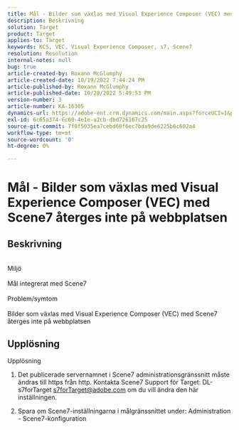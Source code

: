 ```yaml
---
title: Mål - Bilder som växlas med Visual Experience Composer (VEC) med Scene7 återges inte på webbplatsen
description: Beskrivning
solution: Target
product: Target
applies-to: Target
keywords: KCS, VEC, Visual Experience Composer, s7, Scene7
resolution: Resolution
internal-notes: null
bug: true
article-created-by: Roxann McGlumphy
article-created-date: 10/19/2022 7:44:24 PM
article-published-by: Roxann McGlumphy
article-published-date: 10/28/2022 5:49:53 PM
version-number: 3
article-number: KA-16305
dynamics-url: https://adobe-ent.crm.dynamics.com/main.aspx?forceUCI=1&pagetype=entityrecord&etn=knowledgearticle&id=5e91a36a-e64f-ed11-bba2-00224808679b
exl-id: 6c65a374-6c60-4e1e-a2cb-dbd726167c25
source-git-commit: 7f0f5035ea7cebd60f6ec7bda9de6225b6c602a4
workflow-type: tm+mt
source-wordcount: '0'
ht-degree: 0%

---
```


# Mål - Bilder som växlas med Visual Experience Composer (VEC) med Scene7 återges inte på webbplatsen

## Beskrivning

<br>Miljö<br><br>
Mål integrerat med Scene7
<br><br>Problem/symtom<br><br>
Bilder som växlas med Visual Experience Composer (VEC) med Scene7 återges inte på webbplatsen


## Upplösning

Upplösning<br>
1. Det publicerade servernamnet i Scene7 administrationsgränssnitt måste ändras till https från http. Kontakta Scene7 Support för Target: DL-s7forTarget [s7forTarget@adobe.com](mailto:s7forTarget@adobe.com) om du vill ändra den här inställningen.

2. Spara om Scene7-inställningarna i målgränssnittet under: Administration - Scene7-konfiguration
